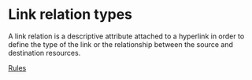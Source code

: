 # Link relation types

A link relation is a descriptive attribute attached to a hyperlink in order to define the type of the link or the relationship between the source and destination resources.

[<!--RULES-->Rules](./rules)
